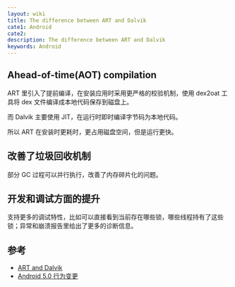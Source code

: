 ```yaml
---
layout: wiki
title: The difference between ART and Dalvik
cate1: Android
cate2: 
description: The difference between ART and Dalvik
keywords: Android
---
```


## Ahead-of-time(AOT) compilation

ART 里引入了提前编译，在安装应用时采用更严格的校验机制，使用 dex2oat 工具将 dex 文件编译成本地代码保存到磁盘上。

而 Dalvik 主要使用 JIT，在运行时即时编译字节码为本地代码。

所以 ART 在安装时更耗时，更占用磁盘空间，但是运行更快。

## 改善了垃圾回收机制

部分 GC 过程可以并行执行，改善了内存碎片化的问题。

## 开发和调试方面的提升

支持更多的调试特性，比如可以直接看到当前存在哪些锁，哪些线程持有了这些锁；异常和崩溃报告里给出了更多的诊断信息。

## 参考

* [ART and Dalvik](https://source.android.com/devices/tech/dalvik/)
* [Android 5.0 行为变更](https://developer.android.com/about/versions/android-5.0-changes.html)
